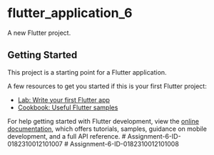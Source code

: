 # flutter_application_6

A new Flutter project.

## Getting Started

This project is a starting point for a Flutter application.

A few resources to get you started if this is your first Flutter project:

- [Lab: Write your first Flutter app](https://docs.flutter.dev/get-started/codelab)
- [Cookbook: Useful Flutter samples](https://docs.flutter.dev/cookbook)

For help getting started with Flutter development, view the
[online documentation](https://docs.flutter.dev/), which offers tutorials,
samples, guidance on mobile development, and a full API reference.
#   A s s i g n m e n t - 6 - I D - 0 1 8 2 3 1 0 0 1 2 1 0 1 0 0 7  
 #   A s s i g n m e n t - 6 - I D - 0 1 8 2 3 1 0 0 1 2 1 0 1 0 0 8  
 